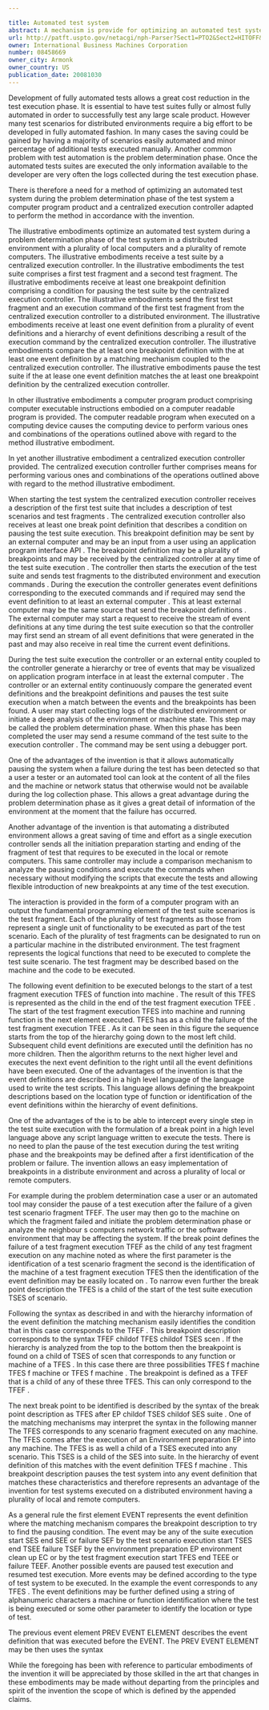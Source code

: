 ```yaml
---

title: Automated test system
abstract: A mechanism is provide for optimizing an automated test system during a problem determination phase of the test system in a distributed environment. A centralized execution controller receives first test suite comprising at least a first and second test fragment. The centralized execution controller receives at least one breakpoint definition comprising a condition for pausing the first test suite. The centralized execution controller sends the first test fragment and an execution command of the first test fragment to the distributed environment. The centralized execution controller receives an event definition and a hierarchy of event definitions describing the executed command. The centralized execution controller compares the at least one breakpoint description to the received event definition. The centralized execution controller pauses the test suite execution if the executed event definition matches one of the at least one breakpoint definition.
url: http://patft.uspto.gov/netacgi/nph-Parser?Sect1=PTO2&Sect2=HITOFF&p=1&u=%2Fnetahtml%2FPTO%2Fsearch-adv.htm&r=1&f=G&l=50&d=PALL&S1=08458669&OS=08458669&RS=08458669
owner: International Business Machines Corporation
number: 08458669
owner_city: Armonk
owner_country: US
publication_date: 20081030
---
```

Development of fully automated tests allows a great cost reduction in the test execution phase. It is essential to have test suites fully or almost fully automated in order to successfully test any large scale product. However many test scenarios for distributed environments require a big effort to be developed in fully automated fashion. In many cases the saving could be gained by having a majority of scenarios easily automated and minor percentage of additional tests executed manually. Another common problem with test automation is the problem determination phase. Once the automated tests suites are executed the only information available to the developer are very often the logs collected during the test execution phase.

There is therefore a need for a method of optimizing an automated test system during the problem determination phase of the test system a computer program product and a centralized execution controller adapted to perform the method in accordance with the invention.

The illustrative embodiments optimize an automated test system during a problem determination phase of the test system in a distributed environment with a plurality of local computers and a plurality of remote computers. The illustrative embodiments receive a test suite by a centralized execution controller. In the illustrative embodiments the test suite comprises a first test fragment and a second test fragment. The illustrative embodiments receive at least one breakpoint definition comprising a condition for pausing the test suite by the centralized execution controller. The illustrative embodiments send the first test fragment and an execution command of the first test fragment from the centralized execution controller to a distributed environment. The illustrative embodiments receive at least one event definition from a plurality of event definitions and a hierarchy of event definitions describing a result of the execution command by the centralized execution controller. The illustrative embodiments compare the at least one breakpoint definition with the at least one event definition by a matching mechanism coupled to the centralized execution controller. The illustrative embodiments pause the test suite if the at lease one event definition matches the at least one breakpoint definition by the centralized execution controller.

In other illustrative embodiments a computer program product comprising computer executable instructions embodied on a computer readable program is provided. The computer readable program when executed on a computing device causes the computing device to perform various ones and combinations of the operations outlined above with regard to the method illustrative embodiment.

In yet another illustrative embodiment a centralized execution controller provided. The centralized execution controller further comprises means for performing various ones and combinations of the operations outlined above with regard to the method illustrative embodiment.

When starting the test system the centralized execution controller receives a description of the first test suite that includes a description of test scenarios and test fragments . The centralized execution controller also receives at least one break point definition that describes a condition on pausing the test suite execution. This breakpoint definition may be sent by an external computer and may be an input from a user using an application program interface API . The breakpoint definition may be a plurality of breakpoints and may be received by the centralized controller at any time of the test suite execution . The controller then starts the execution of the test suite and sends test fragments to the distributed environment and execution commands . During the execution the controller generates event definitions corresponding to the executed commands and if required may send the event definition to at least an external computer . This at least external computer may be the same source that send the breakpoint definitions . The external computer may start a request to receive the stream of event definitions at any time during the test suite execution so that the controller may first send an stream of all event definitions that were generated in the past and may also receive in real time the current event definitions.

During the test suite execution the controller or an external entity coupled to the controller generate a hierarchy or tree of events that may be visualized on application program interface in at least the external computer . The controller or an external entity continuously compare the generated event definitions and the breakpoint definitions and pauses the test suite execution when a match between the events and the breakpoints has been found. A user may start collecting logs of the distributed environment or initiate a deep analysis of the environment or machine state. This step may be called the problem determination phase. When this phase has been completed the user may send a resume command of the test suite to the execution controller . The command may be sent using a debugger port.

One of the advantages of the invention is that it allows automatically pausing the system when a failure during the test has been detected so that a user a tester or an automated tool can look at the content of all the files and the machine or network status that otherwise would not be available during the log collection phase. This allows a great advantage during the problem determination phase as it gives a great detail of information of the environment at the moment that the failure has occurred.

Another advantage of the invention is that automating a distributed environment allows a great saving of time and effort as a single execution controller sends all the initiation preparation starting and ending of the fragment of test that requires to be executed in the local or remote computers. This same controller may include a comparison mechanism to analyze the pausing conditions and execute the commands when necessary without modifying the scripts that execute the tests and allowing flexible introduction of new breakpoints at any time of the test execution.

The interaction is provided in the form of a computer program with an output the fundamental programming element of the test suite scenarios is the test fragment. Each of the plurality of test fragments as those from represent a single unit of functionality to be executed as part of the test scenario. Each of the plurality of test fragments can be designated to run on a particular machine in the distributed environment. The test fragment represents the logical functions that need to be executed to complete the test suite scenario. The test fragment may be described based on the machine and the code to be executed.

The following event definition to be executed belongs to the start of a test fragment execution TFES of function into machine . The result of this TFES is represented as the child in the end of the test fragment execution TFEE . The start of the test fragment execution TFES into machine and running function is the next element executed. TFES has as a child the failure of the test fragment execution TFEE . As it can be seen in this figure the sequence starts from the top of the hierarchy going down to the most left child. Subsequent child event definitions are executed until the definition has no more children. Then the algorithm returns to the next higher level and executes the next event definition to the right until all the event definitions have been executed. One of the advantages of the invention is that the event definitions are described in a high level language of the language used to write the test scripts. This language allows defining the breakpoint descriptions based on the location type of function or identification of the event definitions within the hierarchy of event definitions.

One of the advantages of the is to be able to intercept every single step in the test suite execution with the formulation of a break point in a high level language above any script language written to execute the tests. There is no need to plan the pause of the test execution during the test writing phase and the breakpoints may be defined after a first identification of the problem or failure. The invention allows an easy implementation of breakpoints in a distribute environment and across a plurality of local or remote computers.

For example during the problem determination case a user or an automated tool may consider the pause of a test execution after the failure of a given test scenario fragment TFEF. The user may then go to the machine on which the fragment failed and initiate the problem determination phase or analyze the neighbour s computers network traffic or the software environment that may be affecting the system. If the break point defines the failure of a test fragment execution TFEF as the child of any test fragment execution on any machine noted as where the first parameter is the identification of a test scenario fragment the second is the identification of the machine of a test fragment execution TFES then the identification of the event definition may be easily located on . To narrow even further the break point description the TFES is a child of the start of the test suite execution TSES of scenario.

Following the syntax as described in and with the hierarchy information of the event definition the matching mechanism easily identifies the condition that in this case corresponds to the TFEF . This breakpoint description corresponds to the syntax TFEF childof TFES childof TSES scen . If the hierarchy is analyzed from the top to the bottom then the breakpoint is found on a child of TSES of scen that corresponds to any function or machine of a TFES . In this case there are three possibilities TFES f machine TFES f machine or TFES f machine . The breakpoint is defined as a TFEF that is a child of any of these three TFES. This can only correspond to the TFEF .

The next break point to be identified is described by the syntax of the break point description as TFES after EP childof TSES childof SES suite . One of the matching mechanisms may interpret the syntax in the following manner The TFES corresponds to any scenario fragment executed on any machine. The TFES comes after the execution of an Environment preparation EP into any machine. The TFES is as well a child of a TSES executed into any scenario. This TSES is a child of the SES into suite. In the hierarchy of event definition of this matches with the event definition TFES f machine . This breakpoint description pauses the test system into any event definition that matches these characteristics and therefore represents an advantage of the invention for test systems executed on a distributed environment having a plurality of local and remote computers.

As a general rule the first element EVENT represents the event definition where the matching mechanism compares the breakpoint description to try to find the pausing condition. The event may be any of the suite execution start SES end SEE or failure SEF by the test scenario execution start TSES end TSEE failure TSEF by the environment preparation EP environment clean up EC or by the test fragment execution start TFES end TEEE or failure TEEF. Another possible events are paused test execution and resumed test execution. More events may be defined according to the type of test system to be executed. In the example the event corresponds to any TFES . The event definitions may be further defined using a string of alphanumeric characters a machine or function identification where the test is being executed or some other parameter to identify the location or type of test.

The previous event element PREV EVENT ELEMENT describes the event definition that was executed before the EVENT. The PREV EVENT ELEMENT may be then uses the syntax 

While the foregoing has been with reference to particular embodiments of the invention it will be appreciated by those skilled in the art that changes in these embodiments may be made without departing from the principles and spirit of the invention the scope of which is defined by the appended claims.

